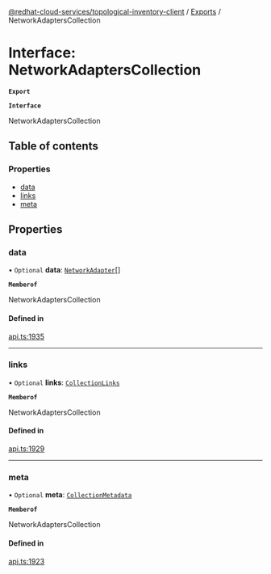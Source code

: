 [@redhat-cloud-services/topological-inventory-client](../README.md) / [Exports](../modules.md) / NetworkAdaptersCollection

# Interface: NetworkAdaptersCollection

**`Export`**

**`Interface`**

NetworkAdaptersCollection

## Table of contents

### Properties

- [data](NetworkAdaptersCollection.md#data)
- [links](NetworkAdaptersCollection.md#links)
- [meta](NetworkAdaptersCollection.md#meta)

## Properties

### data

• `Optional` **data**: [`NetworkAdapter`](NetworkAdapter.md)[]

**`Memberof`**

NetworkAdaptersCollection

#### Defined in

[api.ts:1935](https://github.com/mkholjuraev/javascript-clients/blob/master/packages/topological-inventory/api.ts#L1935)

___

### links

• `Optional` **links**: [`CollectionLinks`](CollectionLinks.md)

**`Memberof`**

NetworkAdaptersCollection

#### Defined in

[api.ts:1929](https://github.com/mkholjuraev/javascript-clients/blob/master/packages/topological-inventory/api.ts#L1929)

___

### meta

• `Optional` **meta**: [`CollectionMetadata`](CollectionMetadata.md)

**`Memberof`**

NetworkAdaptersCollection

#### Defined in

[api.ts:1923](https://github.com/mkholjuraev/javascript-clients/blob/master/packages/topological-inventory/api.ts#L1923)
